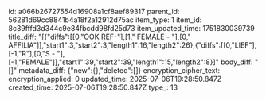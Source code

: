 id: a066b26727554d16908a1cf8aef89317
parent_id: 56281d69cc8841b4a18f2a12912d75ac
item_type: 1
item_id: 8c39fffd3d344c9e84fbcdd98fd25d73
item_updated_time: 1751830039739
title_diff: "[{\"diffs\":[[0,\"OOK REF-\"],[1,\" FEMALE - \"],[0,\" AFFILIA\"]],\"start1\":3,\"start2\":3,\"length1\":16,\"length2\":26},{\"diffs\":[[0,\"LIEF\"],[-1,\"R\"],[0,\"S - \"],[-1,\"FEMALE\"]],\"start1\":39,\"start2\":39,\"length1\":15,\"length2\":8}]"
body_diff: "[]"
metadata_diff: {"new":{},"deleted":[]}
encryption_cipher_text: 
encryption_applied: 0
updated_time: 2025-07-06T19:28:50.847Z
created_time: 2025-07-06T19:28:50.847Z
type_: 13